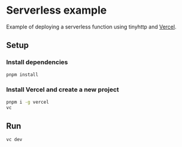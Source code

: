 # Serverless example

Example of deploying a serverless function using tinyhttp and [Vercel](https://vercel.com).

## Setup

### Install dependencies

```sh
pnpm install
```

### Install Vercel and create a new project

```sh
pnpm i -g vercel
vc
```

## Run

```sh
vc dev
```
